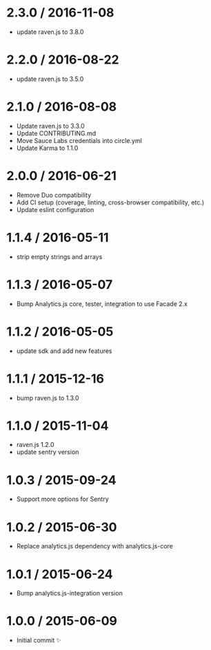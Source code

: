 2.3.0 / 2016-11-08
==================

  * update raven.js to 3.8.0

2.2.0 / 2016-08-22
==================

  * update raven.js to 3.5.0

2.1.0 / 2016-08-08
==================

  * Update raven.js to 3.3.0
  * Update CONTRIBUTING.md
  * Move Sauce Labs credentials into circle.yml
  * Update Karma to 1.1.0

2.0.0 / 2016-06-21
==================

  * Remove Duo compatibility
  * Add CI setup (coverage, linting, cross-browser compatibility, etc.)
  * Update eslint configuration


1.1.4 / 2016-05-11
==================

  * strip empty strings and arrays

1.1.3 / 2016-05-07
==================

  * Bump Analytics.js core, tester, integration to use Facade 2.x

1.1.2 / 2016-05-05
==================

  * update sdk and add new features

1.1.1 / 2015-12-16
==================

  * bump raven.js to 1.3.0

1.1.0 / 2015-11-04
==================

  * raven.js 1.2.0
  * update sentry version

1.0.3 / 2015-09-24
==================

  * Support more options for Sentry

1.0.2 / 2015-06-30
==================

  * Replace analytics.js dependency with analytics.js-core

1.0.1 / 2015-06-24
==================

  * Bump analytics.js-integration version

1.0.0 / 2015-06-09
==================

  * Initial commit :sparkles:
